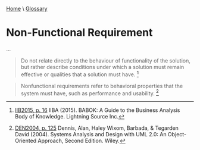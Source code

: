 [Home](../../index.html) \ [Glossary](glossary.html)

# Non-Functional Requirement

...  

> Do not relate directly to the behaviour of functionality of the solution, but rather describe conditions under which a solution must remain effective or qualities that a solution must have. [^1]

> Nonfunctional requirements refer to behavioral properties that the system must have, such as performance and usability. [^2]  

[^1]: [IIB2015, p. 16](../references/books/Babok-A-Guide-to-the-Business-Analysis-Body-of-Knowledge.html) IIBA (2015). BABOK: A Guide to the Business Analysis Body of Knowledge. Lightning Source Inc.

[^2]: [DEN2004, p. 125](../references/books/Systems-Analysis-and-Design-with-UML-Version-2-0-An-Object-Oriented-Approach.html) Dennis, Alan, Haley Wixom, Barbada, & Tegarden David (2004). Systems Analysis and Design with UML 2.0: An Object-Oriented Approach, Second Edition. Wiley.  